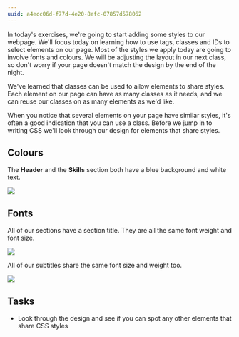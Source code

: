 ```yaml
---
uuid: a4ecc06d-f77d-4e20-8efc-07857d578062
---
```


In today's exercises, we're going to start adding some styles to our webpage. We'll focus today on learning how to use tags, classes and IDs to select elements on our page. Most of the styles we apply today are going to involve fonts and colours. We will be adjusting the layout in our next class, so don't worry if your page doesn't match the design by the end of the night.

We've learned that classes can be used to allow elements to share styles. Each element on our page can have as many classes as it needs, and we can reuse our classes on as many elements as we'd like.

When you notice that several elements on your page have similar styles, it's often a good indication that you can use a class.
Before we jump in to writing CSS we'll look through our design for elements that share styles.


## Colours

The **Header** and the **Skills** section both have a blue background and white text.

![](https://cl.ly/1e2O1f3L0o0I/[da12ec8127e3c9e0ebc15aa83cef0d1d]_Image%202017-10-11%20at%206.37.08%20PM.png)


## Fonts

All of our sections have a section title. They are all the same font weight and font size.

![](https://cl.ly/0S3L0a030V2x/[254df7feaab48d41f06006970ac24187]_Image%202017-10-11%20at%206.38.07%20PM.png)

All of our subtitles share the same font size and weight too.

![](https://cl.ly/2S3B0P1B1d0W/[e6cdf3285441609dd08a2b36071db0ab]_Image%202017-10-11%20at%206.39.16%20PM.png)


## Tasks

- Look through the design and see if you can spot any other elements that share CSS styles
